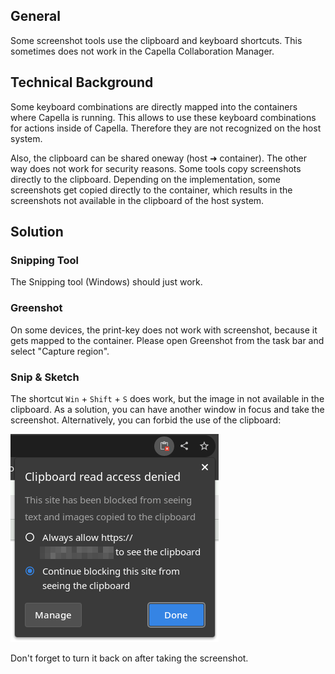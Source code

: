 <!--
 ~ SPDX-FileCopyrightText: Copyright DB Netz AG and the capella-collab-manager contributors
 ~ SPDX-License-Identifier: Apache-2.0
 -->

## General

Some screenshot tools use the clipboard and keyboard shortcuts. This sometimes
does not work in the Capella Collaboration Manager.

## Technical Background

Some keyboard combinations are directly mapped into the containers where
Capella is running. This allows to use these keyboard combinations for actions
inside of Capella. Therefore they are not recognized on the host system.

Also, the clipboard can be shared oneway (host ➜ container). The other way does
not work for security reasons. Some tools copy screenshots directly to the
clipboard. Depending on the implementation, some screenshots get copied
directly to the container, which results in the screenshots not available in
the clipboard of the host system.

## Solution

### Snipping Tool

The Snipping tool (Windows) should just work.

### Greenshot

On some devices, the print-key does not work with screenshot, because it gets
mapped to the container. Please open Greenshot from the task bar and select
"Capture region".

### Snip & Sketch

The shortcut `Win` + `Shift` + `S` does work, but the image in not available in
the clipboard. As a solution, you can have another window in focus and take the
screenshot. Alternatively, you can forbid the use of the clipboard:

![Forbid use of clipboard](clipboard.png)

Don't forget to turn it back on after taking the screenshot.
